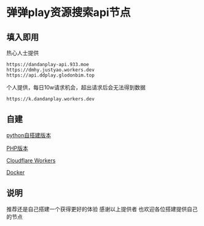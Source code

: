 # 弹弹play资源搜索api节点

## 填入即用
热心人士提供
```
https://dandanplay-api.933.moe
https://dmhy.justyao.workers.dev
https://api.ddplay.glodonbim.top
```

个人提供，每日10w请求机会，超出请求后会无法得到数据
```
https://k.dandanplay.workers.dev
```
## 自建
[python自搭建版本](https://pastebin.ubuntu.com/p/mGP7JRpBtd/)

[PHP版本](https://gitee.com/lianxun/dandan)

[Cloudflare Workers](https://github.com/LussacZheng/dandanplay-resource-service)

[Docker](https://github.com/IllyaTheHath/dandan-api)
## 说明
推荐还是自己搭建一个获得更好的体验
感谢以上提供者
也欢迎各位搭建提供自己的节点
